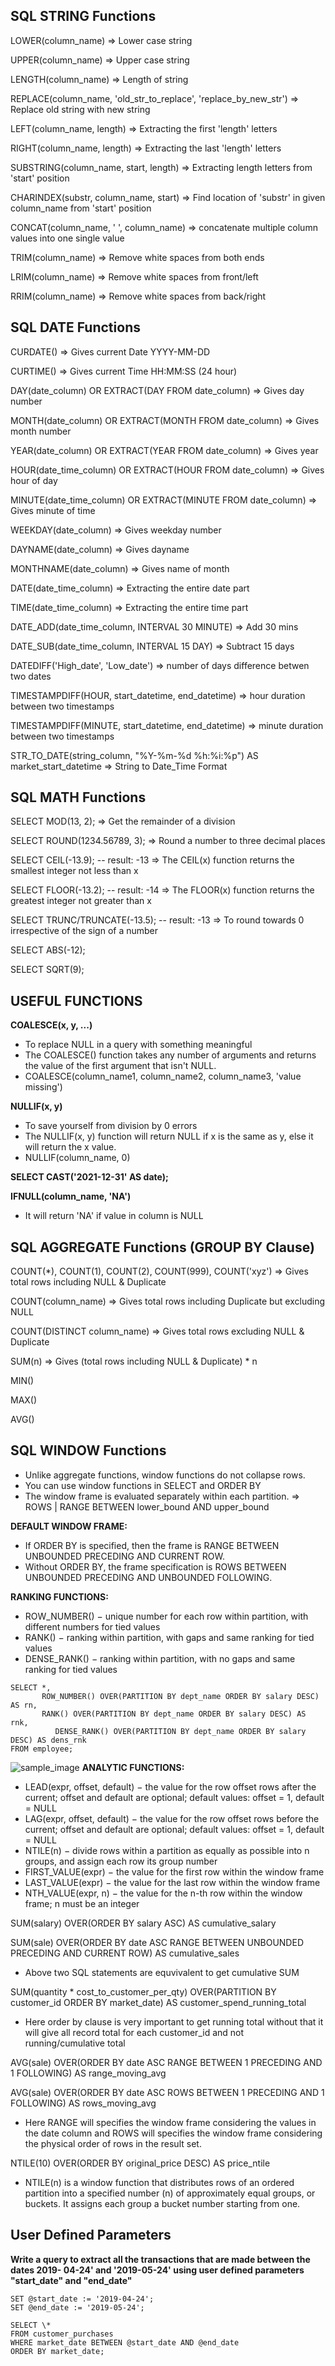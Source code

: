 ## SQL STRING Functions

LOWER(column_name) => Lower case string

UPPER(column_name) => Upper case string

LENGTH(column_name) => Length of string

REPLACE(column_name, 'old_str_to_replace', 'replace_by_new_str') => Replace old string with new string

LEFT(column_name, length) => Extracting the first 'length' letters

RIGHT(column_name, length) => Extracting the last 'length' letters

SUBSTRING(column_name, start, length) => Extracting length letters from 'start' position

CHARINDEX(substr, column_name, start) => Find location of 'substr' in given column_name from 'start' position

CONCAT(column_name, ' ', column_name) => concatenate multiple column values into one single value

TRIM(column_name) => Remove white spaces from both ends

LRIM(column_name) => Remove white spaces from front/left

RRIM(column_name) => Remove white spaces from back/right

## SQL DATE Functions

CURDATE() => Gives current Date YYYY-MM-DD

CURTIME() => Gives current Time HH:MM:SS (24 hour)

DAY(date_column) OR EXTRACT(DAY FROM date_column) => Gives day number

MONTH(date_column) OR EXTRACT(MONTH FROM date_column) => Gives month number 

YEAR(date_column) OR EXTRACT(YEAR FROM date_column) => Gives year

HOUR(date_time_column) OR EXTRACT(HOUR FROM date_column) => Gives hour of day

MINUTE(date_time_column) OR EXTRACT(MINUTE FROM date_column) => Gives minute of time

WEEKDAY(date_column) => Gives weekday number

DAYNAME(date_column) => Gives dayname

MONTHNAME(date_column) => Gives name of month

DATE(date_time_column) => Extracting the entire date part

TIME(date_time_column) => Extracting the entire time part

DATE_ADD(date_time_column, INTERVAL 30 MINUTE) => Add 30 mins

DATE_SUB(date_time_column, INTERVAL 15 DAY) => Subtract 15 days

DATEDIFF('High_date', 'Low_date') => number of days difference betwen two dates

TIMESTAMPDIFF(HOUR, start_datetime, end_datetime) => hour duration between two timestamps

TIMESTAMPDIFF(MINUTE, start_datetime, end_datetime) => minute duration between two timestamps

STR_TO_DATE(string_column, "%Y-%m-%d %h:%i:%p") AS market_start_datetime => String to Date_Time Format

## SQL MATH Functions

SELECT MOD(13, 2); => Get the remainder of a division

SELECT ROUND(1234.56789, 3); => Round a number to three decimal places

SELECT CEIL(-13.9); -- result: -13 => The CEIL(x) function returns the smallest integer not less than x

SELECT FLOOR(-13.2); -- result: -14 => The FLOOR(x) function returns the greatest integer not greater than x

SELECT TRUNC/TRUNCATE(-13.5); -- result: -13 => To round towards 0 irrespective of the sign of a number

SELECT ABS(-12);

SELECT SQRT(9);

## USEFUL FUNCTIONS
**COALESCE(x, y, ...)**
- To replace NULL in a query with something meaningful
- The COALESCE() function takes any number of arguments and returns the value of the first argument that isn't NULL.
- COALESCE(column_name1, column_name2, column_name3, 'value missing')

**NULLIF(x, y)**
- To save yourself from division by 0 errors
- The NULLIF(x, y) function will return NULL if x is the same as y, else it will return the x value.
- NULLIF(column_name, 0)

**SELECT CAST('2021-12-31' AS date);**

**IFNULL(column_name, 'NA')**
- It will return 'NA' if value in column is NULL

## SQL AGGREGATE Functions (GROUP BY Clause)

COUNT(\*), COUNT(1), COUNT(2), COUNT(999), COUNT('xyz') => Gives total rows including NULL & Duplicate

COUNT(column_name) => Gives total rows including Duplicate but excluding NULL

COUNT(DISTINCT column_name) => Gives total rows excluding NULL & Duplicate

SUM(n) => Gives (total rows including NULL & Duplicate) \* n

MIN()

MAX()

AVG()

## SQL WINDOW Functions

- Unlike aggregate functions, window functions do not collapse rows.
- You can use window functions in SELECT and ORDER BY
- The window frame is evaluated separately within each partition. => ROWS | RANGE BETWEEN lower_bound AND upper_bound

**DEFAULT WINDOW FRAME:**
- If ORDER BY is specified, then the frame is RANGE BETWEEN UNBOUNDED PRECEDING AND CURRENT ROW.
- Without ORDER BY, the frame specification is ROWS BETWEEN UNBOUNDED PRECEDING AND UNBOUNDED FOLLOWING.

**RANKING FUNCTIONS:**
- ROW_NUMBER() − unique number for each row within partition, with different numbers for tied values
- RANK() − ranking within partition, with gaps and same ranking for tied values
- DENSE_RANK() − ranking within partition, with no gaps and same ranking for tied values
```SQL:
SELECT *, 
       ROW_NUMBER() OVER(PARTITION BY dept_name ORDER BY salary DESC) AS rn,
       RANK() OVER(PARTITION BY dept_name ORDER BY salary DESC) AS rnk, 
	      DENSE_RANK() OVER(PARTITION BY dept_name ORDER BY salary DESC) AS dens_rnk
FROM employee;
```
![sample_image](https://github.com/Rohitkale-AIML/SQL/blob/main/ERD-images/window_fu.png?raw=true)
**ANALYTIC FUNCTIONS:**
- LEAD(expr, offset, default) − the value for the row offset rows after the current; offset and default are optional; default values: offset = 1, default = NULL
- LAG(expr, offset, default) − the value for the row offset rows before the current; offset and default are optional; default values: offset = 1, default = NULL
- NTILE(n) − divide rows within a partition as equally as possible into n groups, and assign each row its group number
- FIRST_VALUE(expr) − the value for the first row within the window frame 
- LAST_VALUE(expr) − the value for the last row within the window frame
- NTH_VALUE(expr, n) − the value for the n-th row within the window frame; n must be an integer
 
SUM(salary) OVER(ORDER BY salary ASC) AS cumulative_salary

SUM(sale) OVER(ORDER BY date ASC RANGE BETWEEN UNBOUNDED PRECEDING AND CURRENT ROW) AS cumulative_sales 

- Above two SQL statements are equvivalent to get cumulative SUM

SUM(quantity \* cost_to_customer_per_qty) OVER(PARTITION BY customer_id ORDER BY market_date) AS customer_spend_running_total

- Here order by clause is very important to get running total without that it will give all record total for each customer_id and not running/cumulative total

AVG(sale) OVER(ORDER BY date ASC RANGE BETWEEN 1 PRECEDING AND 1 FOLLOWING) AS range_moving_avg

AVG(sale) OVER(ORDER BY date ASC ROWS BETWEEN 1 PRECEDING AND 1 FOLLOWING) AS rows_moving_avg

- Here RANGE will specifies the window frame considering the values in the date column and ROWS will specifies the window frame considering the physical order of rows in the result set.

NTILE(10) OVER(ORDER BY original_price DESC) AS price_ntile

- NTILE(n) is a window function that distributes rows of an ordered partition into a specified number (n) of approximately equal groups, or buckets. It assigns each group a bucket number starting from one.

## User Defined Parameters

**Write a query to extract all the transactions that are made between the dates 2019- 04-24' and '2019-05-24' using user defined parameters "start_date" and "end_date"**
```SQL:
SET @start_date := '2019-04-24';
SET @end_date := '2019-05-24';

SELECT \* 
FROM customer_purchases
WHERE market_date BETWEEN @start_date AND @end_date
ORDER BY market_date;
```
